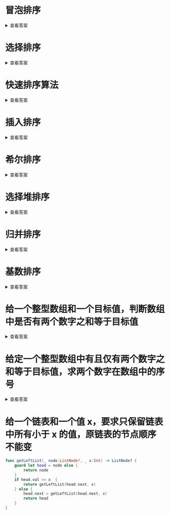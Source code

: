 
# 冒泡排序
<details>
<summary>查看答案</summary>

[冒泡排序](八大排序算法/冒泡排序.md)
</details>

# 选择排序
<details>
<summary>查看答案</summary>

[选择排序](八大排序算法/选择排序.md)
</details>

# 快速排序算法
<details>
<summary>查看答案</summary>

[快速排序](八大排序算法/快速排序.md)
</details>


# 插入排序
<details>
<summary>查看答案</summary>
[插入排序图解](八大排序算法/插入排序.md)
</details>

# 希尔排序
<details>
<summary>查看答案</summary>
    
[希尔排序图解](八大排序算法/希尔排序.md)
</details>

# 选择堆排序
<details>
<summary>查看答案</summary>
    
[选择堆排序](八大排序算法/选择堆排序.md)
</details>

# 归并排序
<details>
<summary>查看答案</summary>
    
[归并排序](八大排序算法/归并排序.md)
</details>

# 基数排序
<details>
<summary>查看答案</summary>
    
[基数排序](八大排序算法/桶排序.md)
</details>

# 给一个整型数组和一个目标值，判断数组中是否有两个数字之和等于目标值

<details>
<summary>查看答案</summary>


```swift
func sum(_ nums:[Int], _ target:Int) -> Bool {
    var dic:[Int:Int] = [:]
    for num in nums {
        guard let _ = dic[num] else {
            dic[target - num] = num
            continue
        }
        return true
    }
    return false
}
```

 因为既然数组有两个数之后等于目标值，那么这两个值一定在数组里面。我们按照顺序，查询剩余的值是否存在即可。

</details>

# 给定一个整型数组中有且仅有两个数字之和等于目标值，求两个数字在数组中的序号

<details>
<summary>查看答案</summary>

```swift
func sum(_ nums:[Int], _ target:Int) -> (Int,Int)? {
    var dic:[Int:Int] = [:]
    for item in nums.enumerated() {
        guard let index = dic[item.element] else {
            dic[target - item.element] = item.offset
            continue
        }
        return (index,item.offset)
    }
    return nil
}
```

</details>

# 给一个链表和一个值 x，要求只保留链表中所有小于 x 的值，原链表的节点顺序不能变

```swift
func getLeftList(_ node:ListNode?, _ x:Int) -> ListNode? {
    guard let head = node else {
        return node
    }
    if head.val >= x  {
        return getLeftList(head.next, x)
    } else {
        head.next = getLeftList(head.next, x)
        return head
    }
}
```
